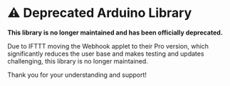# ⚠️ Deprecated Arduino Library

**This library is no longer maintained and has been officially deprecated.**

Due to IFTTT moving the Webhook applet to their Pro version, which significantly reduces the user base and makes testing and updates challenging, this library is no longer maintained.

Thank you for your understanding and support!

